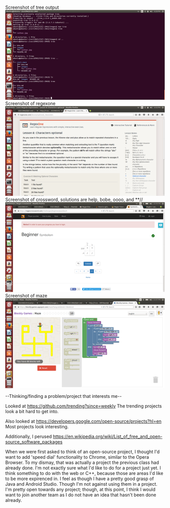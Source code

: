 Screenshot of tree output ![tree output](images/tree.png)
Screenshot of regexone ![regexone](images/regexone.png)
Screenshot of crossword, solutions are help, bobe, oooo, and **//![crossword](images/crossword.png)
Screenshot of maze ![maze](images/maze.png)

--Thinking/finding a problem/project that interests me--

Looked at https://github.com/trending?since=weekly
The trending projects look a bit hard to get into.

Also looked at https://developers.google.com/open-source/projects?hl=en
Most projects look interesting.

Additionally, I perused https://en.wikipedia.org/wiki/List_of_free_and_open-source_software_packages

When we were first asked to think of an open-source project, I thought I'd want to add 'speed dial' functionality to Chrome, similar to the Opera Browser.  To my dismay, that was actually a project the previous class had already done.  I'm not exactly sure what I'd like to do for a project just yet.  I think something to do with the web or C++, because those are areas I'd like to be more expirenced in.  I feel as though I have a pretty good grasp of Java and Android Studio.  Though I'm not against using them in a project.  I'm pretty open towards any project; though, at this point, I think I would want to join another team as I do not have an idea that hasn't been done already.
